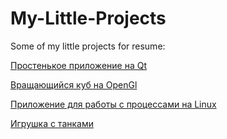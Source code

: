 # My-Little-Projects
Some of my little projects for resume:

[Простенькое приложение на Qt](https://github.com/KirillVeeVee/My-Little-Projects/tree/main/Color_Qt_App)

[Вращающийся куб на OpenGl](https://github.com/KirillVeeVee/My-Little-Projects/tree/main/Cube)

[Приложение для работы с процессами на Linux](https://github.com/KirillVeeVee/My-Little-Projects/tree/main/Killer)

[Игрушка с танками](https://github.com/KirillVeeVee/My-Little-Projects/tree/main/SFML_Tanks)


